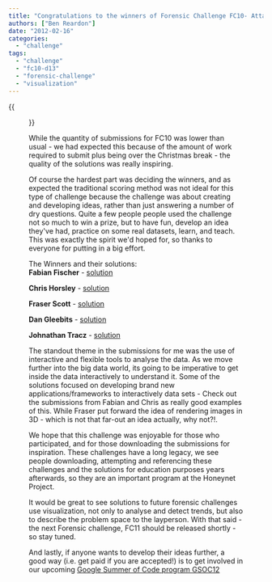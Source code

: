```yaml
---
title: "Congratulations to the winners of Forensic Challenge FC10- Attack Visualization !"
authors: ["Ben Reardon"]
date: "2012-02-16"
categories: 
  - "challenge"
tags: 
  - "challenge"
  - "fc10-d13"
  - "forensic-challenge"
  - "visualization"
---
```

{{<figure src="images/banner.png" alt="Banner" width="50%">}}

While the quantity of submissions for FC10 was lower than usual - we had expected this because of the amount of work required to submit plus being over the Christmas break - the quality of the solutions was really inspiring.  

Of course the hardest part was deciding the winners, and as expected the traditional scoring method was not ideal for this type of challenge because the challenge was about creating and developing ideas, rather than just answering a number of dry questions. Quite a few people people used the challenge not so much to win a prize, but to have fun, develop an idea they've had, practice on some real datasets, learn, and teach. This was exactly the spirit we'd hoped for, so thanks to everyone for putting in a big effort.  

The Winners and their solutions:  
**Fabian Fischer** - [solution](https://www3.honeynet.org/wp-content/uploads/attachments/Fabian_Fischer_-_Forensic_Challenge_2011_-_Challenge_10.pdf)  

**Chris Horsley** - [solution](https://www3.honeynet.org/wp-content/uploads/attachments/1327239365_hn_vis_chorsley.zip)  

**Fraser Scott** - [solution](https://www3.honeynet.org/wp-content/uploads/attachments/1327193551_logvis_Fraser_Scott.zip)  

**Dan Gleebits** - [solution](https://www3.honeynet.org/wp-content/uploads/attachments/1323998682_fc10HoneynetChallengeSubmissionDanGleebits.pdf)  

**Johnathan Tracz** - [solution](https://www3.honeynet.org/wp-content/uploads/attachments/1323732877_Forensic_Report_Johnathon_Tracz.zip)  
  
The standout theme in the submissions for me was the use of interactive and flexible tools to analyse the data. As we move further into the big data world, its going to be imperative to get inside the data interactively to understand it. Some of the solutions focused on developing brand new applications/frameworks to interactively data sets - Check out the submissions from Fabian and Chris as really good examples of this. While Fraser put forward the idea of rendering images in 3D - which is not that far-out an idea actually, why not?!.  
  
We hope that this challenge was enjoyable for those who participated, and for those downloading the submissions for inspiration. These challenges have a long legacy, we see people downloading, attempting and referencing these challenges and the solutions for education purposes years afterwards, so they are an important program at the Honeynet Project.  
  
It would be great to see solutions to future forensic challenges use visualization, not only to analyse and detect trends, but also to describe the problem space to the layperson. With that said - the next Forensic challenge, FC11 should be released shortly - so stay tuned.  
  
And lastly, if anyone wants to develop their ideas further, a good way (i.e. get paid if you are accepted!) is to get involved in our upcoming [Google Summer of Code program GSOC12](https://www.honeynet.org/gsoc2012)
